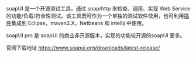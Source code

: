 soapUI 是一个开源测试工具，通过 soap/http 来检查、调用、实现 Web Service 的功能/负载/符合性测试。该工具既可作为一个单独的测试软件使用，也可利用[插件](http://baike.so.com/doc/1483288-1568456.html)集成到 Eclipse，maven2.X，Netbeans 和 intellij 中使用。

soapUI pro 是 soapUI 的商业非开源版本，实现的功能较开源的soapUI 更多。

官网下载地址
https://www.soapui.org/downloads/latest-release/
